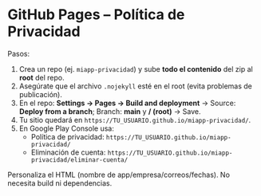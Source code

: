 # GitHub Pages – Política de Privacidad
Pasos:

1. Crea un repo (ej. `miapp-privacidad`) y sube **todo el contenido** del zip al **root** del repo.
2. Asegúrate que el archivo `.nojekyll` esté en el root (evita problemas de publicación).
3. En el repo: **Settings → Pages → Build and deployment** → Source: **Deploy from a branch**; Branch: **main** y **/ (root)** → Save.
4. Tu sitio quedará en `https://TU_USUARIO.github.io/miapp-privacidad/`.
5. En Google Play Console usa:
   - Política de privacidad: `https://TU_USUARIO.github.io/miapp-privacidad/`
   - Eliminación de cuenta: `https://TU_USUARIO.github.io/miapp-privacidad/eliminar-cuenta/`

Personaliza el HTML (nombre de app/empresa/correos/fechas). No necesita build ni dependencias.
